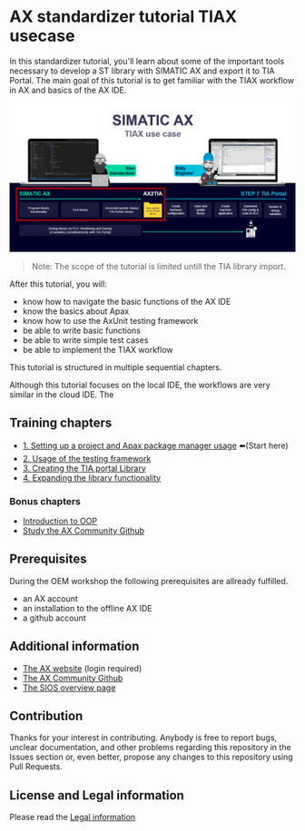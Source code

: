 # AX standardizer tutorial TIAX usecase

In this standardizer tutorial, you'll learn about some of the important tools necessary to develop a ST library with SIMATIC AX and export it to TIA Portal.
The main goal of this tutorial is to get familiar with the TIAX workflow in AX and basics of the AX IDE.

![drawing](./doc/assets/20230601_131802_image.png)

> Note: The scope of the tutorial is limited untill the TIA library import.

After this tutorial, you will:

- know how to navigate the basic functions of the AX IDE
- know the basics about Apax
- know how to use the AxUnit testing framework
- be able to write basic functions
- be able to write simple test cases
- be able to implement the TIAX workflow

This tutorial is structured in multiple sequential chapters.

Although this tutorial focuses on the local IDE, the workflows are very similar in the cloud IDE.
The

## Training chapters

- [1. Setting up a project and Apax package manager usage](./doc/1-setup.md) :arrow_left:(Start here)
- [2. Usage of the testing framework](./doc/2-testing-framework.md)
- [3. Creating the TIA portal Library](./doc/3-exportToTia.md)
- [4. Expanding the library functionality](./doc/4-programmingOwn.md)

### Bonus chapters

- [Introduction to OOP](./doc/oop-introduction.md)
- [Study the AX Community Github](https://github.com/simatic-ax)

## Prerequisites

During the OEM workshop the following prerequisites are allready fulfilled.

- an AX account
- an installation to the offline AX IDE
- a github account

## Additional information

- [The AX website](https://axcite.me) (login required)
- [The AX Community Github](https://github.com/simatic-ax)
- [The SIOS overview page](https://support.industry.siemens.com/cs/document/109815017)

## Contribution

Thanks for your interest in contributing. Anybody is free to report bugs, unclear documentation, and other problems regarding this repository in the Issues section or, even better, propose any changes to this repository using Pull Requests.

## License and Legal information

Please read the [Legal information](LICENSE.md)
